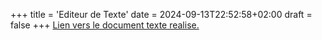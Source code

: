 +++
title = 'Editeur de Texte'
date = 2024-09-13T22:52:58+02:00
draft = false
+++
<a href="" download>Lien vers le document texte realise.</a>
